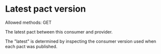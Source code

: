 # Latest pact version

Allowed methods: GET

The latest pact between this consumer and provider.

The "latest" is determined by inspecting the consumer version used when each pact was published.
